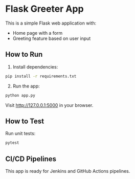 # Flask Greeter App

This is a simple Flask web application with:
- Home page with a form
- Greeting feature based on user input

## How to Run
1. Install dependencies:
```bash
pip install -r requirements.txt
```

2. Run the app:
```bash
python app.py
```

Visit http://127.0.0.1:5000 in your browser.

## How to Test
Run unit tests:
```bash
pytest
```

## CI/CD Pipelines
This app is ready for Jenkins and GitHub Actions pipelines.
